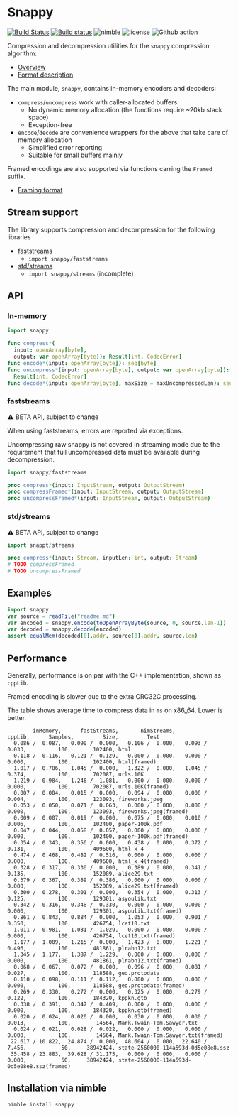 # Snappy
[![Build Status](https://travis-ci.org/status-im/nim-snappy.svg?branch=master)](https://travis-ci.org/status-im/nim-snappy)
[![Build status](https://ci.appveyor.com/api/projects/status/g4y9874tx0biv3t1/branch/master?svg=true)](https://ci.appveyor.com/project/nimbus/nim-snappy/branch/master)
![nimble](https://img.shields.io/badge/available%20on-nimble-yellow.svg?style=flat-square)
![license](https://img.shields.io/github/license/citycide/cascade.svg?style=flat-square)
![Github action](https://github.com/status-im/nim-snappy/workflows/CI/badge.svg)

Compression and decompression utilities for the `snappy` compression algorithm:

* [Overview](http://google.github.io/snappy/)
* [Format description](https://github.com/google/snappy/blob/main/format_description.txt)

The main module, `snappy`, contains in-memory encoders and decoders:

* `compress`/`uncompress` work with caller-allocated buffers
  * No dynamic memory allocation (the functions require ~20kb stack space)
  * Exception-free
* `encode`/`decode` are convenience wrappers for the above that take care of
  memory allocation
  * Simplified error reporting
  * Suitable for small buffers mainly

Framed encodings are also supported via functions carring the `Framed` suffix.

* [Framing format](https://github.com/google/snappy/blob/main/framing_format.txt)

## Stream support

The library supports compression and decompression for the following libraries

* [faststreams](https://github.com/status-im/nim-faststreams)
  * `import snappy/faststreams`
* [std/streams](https://nim-lang.org/docs/streams.html)
  * `import snappy/streams` (incomplete)

## API

### In-memory

```nim
import snappy

func compress*(
  input: openArray[byte],
  output: var openArray[byte]): Result[int, CodecError]
func encode*(input: openArray[byte]): seq[byte]
func uncompress*(input: openArray[byte], output: var openArray[byte]):
  Result[int, CodecError]
func decode*(input: openArray[byte], maxSize = maxUncompressedLen): seq[byte]
```

### faststreams

:warning: BETA API, subject to change

When using faststreams, errors are reported via exceptions.

Uncompressing raw snappy is not covered in streaming mode due to the requirement that full uncompressed data must be available during decompression.

```nim
import snappy/faststreams

proc compress*(input: InputStream, output: OutputStream)
proc compressFramed*(input: InputStream, output: OutputStream)
proc uncompressFramed*(input: InputStream, output: OutputStream)
```

### std/streams

:warning: BETA API, subject to change

```nim
import snappt/streams

proc compress*(input: Stream, inputLen: int, output: Stream)
# TODO compressFramed
# TODO uncompressFramed
```

## Examples
```Nim
import snappy
var source = readFile("readme.md")
var encoded = snappy.encode(toOpenArrayByte(source, 0, source.len-1))
var decoded = snappy.decode(encoded)
assert equalMem(decoded[0].addr, source[0].addr, source.len)
```

## Performance

Generally, performance is on par with the C++ implementation, shown as `cppLib`.

Framed encoding is slower due to the extra CRC32C processing.

The table shows average time to compress data in `ms` on x86_64. Lower is better.

```
        inMemory,      fastStreams,       nimStreams,           cppLib,      Samples,         Size,         Test
  0.086 /  0.087,   0.090 /  0.000,   0.106 /  0.000,   0.093 /  0.033,          100,       102400, html
  0.118 /  0.116,   0.121 /  0.129,   0.000 /  0.000,   0.000 /  0.000,          100,       102400, html(framed)
  1.017 /  0.786,   1.045 /  0.000,   1.322 /  0.000,   1.045 /  0.374,          100,       702087, urls.10K
  1.219 /  0.984,   1.246 /  1.081,   0.000 /  0.000,   0.000 /  0.000,          100,       702087, urls.10K(framed)
  0.007 /  0.004,   0.015 /  0.000,   0.094 /  0.000,   0.008 /  0.004,          100,       123093, fireworks.jpeg
  0.053 /  0.050,   0.071 /  0.063,   0.000 /  0.000,   0.000 /  0.000,          100,       123093, fireworks.jpeg(framed)
  0.009 /  0.007,   0.019 /  0.000,   0.075 /  0.000,   0.010 /  0.006,          100,       102400, paper-100k.pdf
  0.047 /  0.044,   0.058 /  0.057,   0.000 /  0.000,   0.000 /  0.000,          100,       102400, paper-100k.pdf(framed)
  0.354 /  0.343,   0.356 /  0.000,   0.438 /  0.000,   0.372 /  0.131,          100,       409600, html_x_4
  0.474 /  0.468,   0.482 /  0.516,   0.000 /  0.000,   0.000 /  0.000,          100,       409600, html_x_4(framed)
  0.328 /  0.317,   0.330 /  0.000,   0.389 /  0.000,   0.341 /  0.135,          100,       152089, alice29.txt
  0.379 /  0.367,   0.389 /  0.386,   0.000 /  0.000,   0.000 /  0.000,          100,       152089, alice29.txt(framed)
  0.300 /  0.278,   0.301 /  0.000,   0.354 /  0.000,   0.313 /  0.125,          100,       129301, asyoulik.txt
  0.342 /  0.316,   0.348 /  0.330,   0.000 /  0.000,   0.000 /  0.000,          100,       129301, asyoulik.txt(framed)
  0.861 /  0.843,   0.884 /  0.000,   1.053 /  0.000,   0.901 /  0.350,          100,       426754, lcet10.txt
  1.011 /  0.981,   1.031 /  1.029,   0.000 /  0.000,   0.000 /  0.000,          100,       426754, lcet10.txt(framed)
  1.177 /  1.009,   1.215 /  0.000,   1.423 /  0.000,   1.221 /  0.496,          100,       481861, plrabn12.txt
  1.345 /  1.177,   1.387 /  1.229,   0.000 /  0.000,   0.000 /  0.000,          100,       481861, plrabn12.txt(framed)
  0.068 /  0.067,   0.072 /  0.000,   0.096 /  0.000,   0.081 /  0.027,          100,       118588, geo.protodata
  0.110 /  0.098,   0.111 /  0.112,   0.000 /  0.000,   0.000 /  0.000,          100,       118588, geo.protodata(framed)
  0.269 /  0.330,   0.272 /  0.000,   0.325 /  0.000,   0.279 /  0.122,          100,       184320, kppkn.gtb
  0.338 /  0.391,   0.347 /  0.409,   0.000 /  0.000,   0.000 /  0.000,          100,       184320, kppkn.gtb(framed)
  0.020 /  0.024,   0.020 /  0.000,   0.030 /  0.000,   0.030 /  0.013,          100,        14564, Mark.Twain-Tom.Sawyer.txt
  0.024 /  0.021,   0.028 /  0.022,   0.000 /  0.000,   0.000 /  0.000,          100,        14564, Mark.Twain-Tom.Sawyer.txt(framed)
 22.617 / 10.822,  24.874 /  0.000,  48.604 /  0.000,  22.640 /  7.456,           50,     38942424, state-2560000-114a593d-0d5e08e8.ssz
 35.458 / 23.883,  39.628 / 31.175,   0.000 /  0.000,   0.000 /  0.000,           50,     38942424, state-2560000-114a593d-0d5e08e8.ssz(framed)
```

## Installation via nimble

```bash
nimble install snappy
```
